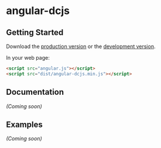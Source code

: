 # angular-dcjs



## Getting Started

Download the [production version][min] or the [development version][max].

[min]: https://raw.github.com/TomNeyland/jquery-angular-dcjs/master/dist/angular-angular-dcjs.min.js
[max]: https://raw.github.com/TomNeyland/jquery-angular-dcjs/master/dist/angular-angular-dcjs.js

In your web page:

```html
<script src="angular.js"></script>
<script src="dist/angular-dcjs.min.js"></script>
```

## Documentation
_(Coming soon)_

## Examples
_(Coming soon)_

